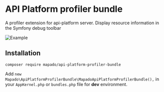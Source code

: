 API Platform profiler bundle
========================

A profiler extension for api-platform server. Display resource information in the Symfony debug toolbar

![Example](https://screenshotscdn.firefoxusercontent.com/images/0217a94d-b6a4-43a1-9217-d33dd2612690.png)

## Installation
`composer require mapado/api-platform-profiler-bundle`

Add `new Mapado\ApiPlatformProfilerBundle\MapadoApiPlatformProfilerBundle(),` in your `AppKernel.php` or `bundles.php` file for **dev** environment.
